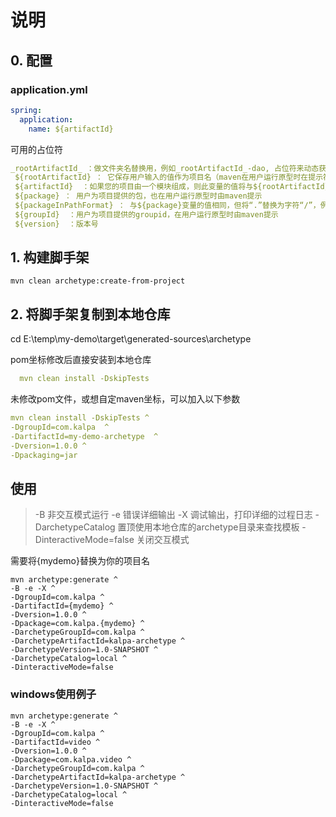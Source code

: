 # 说明

## 0. 配置

### application.yml

```yaml
spring:
  application:
    name: ${artifactId}
```

可用的占位符

```yaml
_rootArtifactId_ ：做文件夹名替换用，例如_rootArtifactId_-dao, 占位符来动态获取父工程的ArtifactId
 ${rootArtifactId} ： 它保存用户输入的值作为项目名（maven在用户运行原型时在提示符中询问为artifactid:的值）
 ${artifactId}  ：如果您的项目由一个模块组成，则此变量的值将与${rootArtifactId}相同，但如果项目包含多个模块，则此变量将由每个模块文件夹中的模块名替
 ${package} ： 用户为项目提供的包，也在用户运行原型时由maven提示
 ${packageInPathFormat} ： 与${package}变量的值相同，但将“.”替换为字符“/”，例如：，对于包com.aurora.demo，此变量为com/aurora/demo
 ${groupId}  ：用户为项目提供的groupid，在用户运行原型时由maven提示
 ${version}  ：版本号
```

## 1. 构建脚手架

```
mvn clean archetype:create-from-project 
```

## 2. 将脚手架复制到本地仓库

cd E:\temp\my-demo\target\generated-sources\archetype

pom坐标修改后直接安装到本地仓库

```yaml
  mvn clean install -DskipTests
```

未修改pom文件，或想自定maven坐标，可以加入以下参数

```yaml
mvn clean install -DskipTests ^
-DgroupId=com.kalpa  ^
-DartifactId=my-demo-archetype  ^
-Dversion=1.0.0 ^
-Dpackaging=jar
```

## 使用
>
> -B 非交互模式运行
> -e 错误详细输出
> -X 调试输出，打印详细的过程日志
> -DarchetypeCatalog 置顶使用本地仓库的archetype目录来查找模板
> -DinteractiveMode=false 关闭交互模式

需要将{mydemo}替换为你的项目名

```
mvn archetype:generate ^
-B -e -X ^
-DgroupId=com.kalpa ^
-DartifactId={mydemo} ^
-Dversion=1.0.0 ^
-Dpackage=com.kalpa.{mydemo} ^
-DarchetypeGroupId=com.kalpa ^
-DarchetypeArtifactId=kalpa-archetype ^
-DarchetypeVersion=1.0-SNAPSHOT ^
-DarchetypeCatalog=local ^
-DinteractiveMode=false
```

### windows使用例子

```
mvn archetype:generate ^
-B -e -X ^
-DgroupId=com.kalpa ^
-DartifactId=video ^
-Dversion=1.0.0 ^
-Dpackage=com.kalpa.video ^
-DarchetypeGroupId=com.kalpa ^
-DarchetypeArtifactId=kalpa-archetype ^
-DarchetypeVersion=1.0-SNAPSHOT ^
-DarchetypeCatalog=local ^
-DinteractiveMode=false
```
